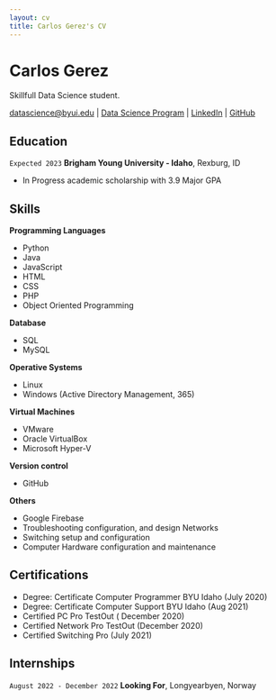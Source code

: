 ```yaml
---
layout: cv
title: Carlos Gerez's CV
---
```

# Carlos Gerez
Skillfull Data Science student.

<div id="webaddress">
<a href="datascience@byui.edu">datascience@byui.edu</a>
| <a href="https://byuidatascience.github.io/development.html">Data Science Program</a>
| <a href="https://www.linkedin.com/groups/13537407/">LinkedIn</a>
| <a href="https://github.com/byuids-resumes">GitHub</a>
</div>

<!-- https://www.monique.tech/the-art-of-markdown -->

## Education

`Expected 2023`
__Brigham Young University - Idaho__, Rexburg, ID

- In Progress academic scholarship with 3.9 Major GPA




## Skills
__Programming Languages__

- Python
- Java
- JavaScript
- HTML
- CSS
- PHP
- Object Oriented Programming

__Database__
- SQL
- MySQL

__Operative Systems__
 
- Linux
- Windows (Active Directory Management, 365)

__Virtual Machines__

- VMware
- Oracle VirtualBox
- Microsoft Hyper-V

__Version control__
     
- GitHub

__Others__

- Google Firebase
- Troubleshooting configuration, and design Networks
- Switching setup and configuration
- Computer Hardware configuration and maintenance

## Certifications

- Degree: Certificate  Computer Programmer BYU Idaho (July 2020)
- Degree: Certificate Computer Support BYU Idaho (Aug 2021)
- Certified PC Pro TestOut ( December 2020)
- Certified Network Pro TestOut (December 2020)
- Certified Switching Pro (July 2021)

## Internships   

`August 2022 - December 2022`
__Looking For__, Longyearbyen, Norway







<!-- ### Footer

Last updated: Mars 2022 -->


